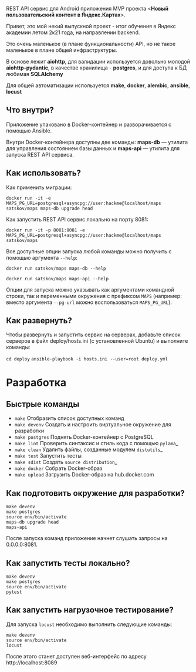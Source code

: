 
REST API сервис для Android приложения MVP проекта <**Новый пользовательский контент в Яндекс.Картах**>.

Привет, это мой некий выпускной проект - итог обучения в Яндекс академии летом 2к21 года, на направлении backend.

Это очень маленькое (в плане функциональности) API, но не такое маленькое в плане общей инфраструктуры.

В основе лежит **aiohttp**, для валидации используется довольно молодой **aiohttp-pydantic**, в качестве хранилища - **postgres**, и для доступа к БД любимая **SQLAlchemy**

Для общей автоматизации используется **make**, **docker**, **alembic**, **ansible**, **locust**

Что внутри?
-----------
Приложение упаковано в Docker-контейнер и разворачивается с помощью Ansible.

Внутри Docker-контейнера доступны две команды: **maps-db** — утилита
для управления состоянием базы данных и **maps-api** — утилита для 
запуска REST API сервиса.

Как использовать?
-----------------
Как применить миграции:

`docker run -it -e MAPS_PG_URL=postgresql+asyncpg://user:hackme@localhost/maps satskov/maps maps-db upgrade head`

Как запустить REST API сервис локально на порту 8081:

`docker run -it -p 8081:8081 -e MAPS_PG_URL=postgresql+asyncpg://user:hackme@localhost/maps satskov/maps`

Все доступные опции запуска любой команды можно получить с помощью
аргумента `--help`:

`docker run satskov/maps maps-db --help`

`docker run satskov/maps maps-api --help`

Опции для запуска можно указывать как аргументами командной строки, так и
переменными окружения с префиксом `MAPS` (например: вместо аргумента
`--pg-url` можно воспользоваться `MAPS_PG_URL`).

Как развернуть?
---------------
Чтобы развернуть и запустить сервис на серверах, добавьте список серверов в файл
deploy/hosts.ini (с установленной Ubuntu) и выполните команды:

`cd deploy`
`ansible-playbook -i hosts.ini --user=root deploy.yml`

Разработка
==========

Быстрые команды
---------------
* `make` Отобразить список доступных команд
* `make devenv` Создать и настроить виртуальное окружение для разработки
* `make postgres` Поднять Docker-контейнер с PostgreSQL
* `make lint` Проверить синтаксис и стиль кода с помощью `pylama`_
* `make clean` Удалить файлы, созданные модулем `distutils`_
* `make test` Запустить тесты
* `make sdist` Создать `source distribution`_
* `make docker` Собрать Docker-образ
* `make upload` Загрузить Docker-образ на hub.docker.com


Как подготовить окружение для разработки?
-----------------------------------------

    make devenv
    make postgres
    source env/bin/activate
    maps-db upgrade head
    maps-api

После запуска команд приложение начнет слушать запросы на 0.0.0.0:8081.

Как запустить тесты локально?
-----------------------------
    make devenv
    make postgres
    source env/bin/activate
    pytest


Как запустить нагрузочное тестирование?
---------------------------------------
Для запуска `locust` необходимо выполнить следующие команды:

    make devenv
    source env/bin/activate
    locust

После этого станет доступен веб-интерфейс по адресу http://localhost:8089

